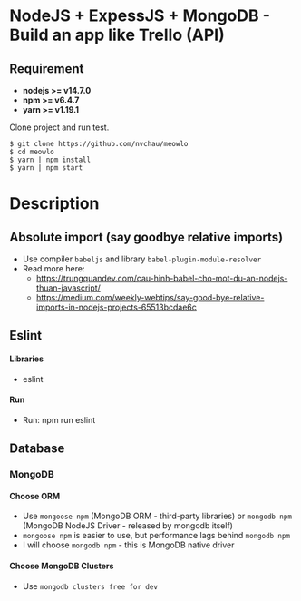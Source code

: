 # NodeJS + ExpessJS + MongoDB - Build an app like Trello (API)

## Requirement
* **nodejs >= v14.7.0**
* **npm >= v6.4.7**
* **yarn >= v1.19.1**

Clone project and run test.

```
$ git clone https://github.com/nvchau/meowlo
$ cd meowlo
$ yarn | npm install
$ yarn | npm start
```

# Description
## Absolute import (say goodbye relative imports)
* Use compiler `babeljs` and library `babel-plugin-module-resolver`
* Read more here:
  - https://trungquandev.com/cau-hinh-babel-cho-mot-du-an-nodejs-thuan-javascript/
  - https://medium.com/weekly-webtips/say-good-bye-relative-imports-in-nodejs-projects-65513bcdae6c

## Eslint
#### Libraries
* eslint
#### Run
* Run: npm run eslint
## Database
### MongoDB
#### Choose ORM
* Use `mongoose npm` (MongoDB ORM - third-party libraries) or `mongodb npm` (MongoDB NodeJS Driver - released by mongodb itself)
* `mongoose npm` is easier to use, but performance lags behind `mongodb npm`
* I will choose `mongodb npm` - this is MongoDB native driver
#### Choose MongoDB Clusters
* Use `mongodb clusters free for dev`